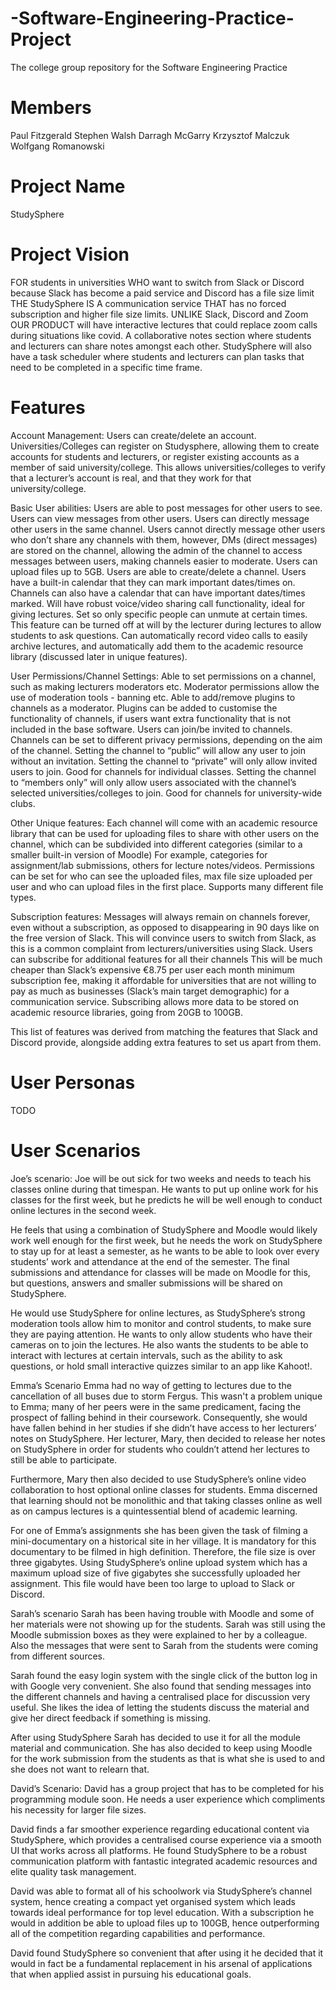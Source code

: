 # -Software-Engineering-Practice-Project
The college group repository for the  Software Engineering Practice

# Members
Paul Fitzgerald
Stephen Walsh
Darragh McGarry
Krzysztof Malczuk
Wolfgang Romanowski

# Project Name
StudySphere

# Project Vision
FOR students in universities WHO want to switch from Slack or Discord because Slack has become a paid service and Discord has a file size limit THE StudySphere IS A communication service THAT has no forced subscription and higher file size limits. 
UNLIKE Slack, Discord and Zoom OUR PRODUCT will have interactive lectures that could replace zoom calls during situations like covid. A collaborative notes section where students and lecturers can share notes amongst each other. StudySphere will also have a task scheduler where students and lecturers can plan tasks that need to be completed in a specific time frame.

# Features
Account Management:
Users can create/delete an account.
Universities/Colleges can register on Studysphere, allowing them to create accounts for students and lecturers, or register existing accounts as a member of said university/college. 
This allows universities/colleges to verify that a lecturer’s account is real, and that they work for that university/college.

Basic User abilities:
Users are able to post messages for other users to see.
Users can view messages from other users.
Users can directly message other users in the same channel.
Users cannot directly message other users who don’t share any channels with them, however, DMs (direct messages) are stored on the channel, allowing the admin of the channel to access messages between users, making channels easier to moderate.
Users can upload files up to 5GB.
Users are able to create/delete a channel.
Users have a built-in calendar that they can mark important dates/times on.
Channels can also have a calendar that can have important dates/times marked.
Will have robust voice/video sharing call functionality, ideal for giving lectures.
Set so only specific people can unmute at certain times.
This feature can be turned off at will by the lecturer during lectures to allow students to ask questions.
Can automatically record video calls to easily archive lectures, and automatically add them to the academic resource library (discussed later in unique features).


User Permissions/Channel Settings:
Able to set permissions on a channel, such as making lecturers moderators etc.
Moderator permissions allow the use of moderation tools - banning etc.
Able to add/remove plugins to channels as a moderator.
Plugins can be added to customise the functionality of channels, if users want extra functionality that is not included in the base software.
Users can join/be invited to channels.
Channels can be set to different privacy permissions, depending on the aim of the channel.
Setting the channel to “public” will allow any user to join without an invitation.
Setting the channel to “private” will only allow invited users to join. Good for channels for individual classes.
Setting the channel to “members only” will only allow users associated with the channel’s selected universities/colleges to join. Good for channels for university-wide clubs.

Other Unique features:
Each channel will come with an academic resource library that can be used for uploading files to share with other users on the channel, which can be subdivided into different categories (similar to a smaller built-in version of Moodle)
For example, categories for assignment/lab submissions, others for lecture notes/videos.
Permissions can be set for who can see the uploaded files, max file size uploaded per user and who can upload files in the first place.
Supports many different file types.

Subscription features:
Messages will always remain on channels forever, even without a subscription, as opposed to disappearing in 90 days like on the free version of Slack.
This will convince users to switch from Slack, as this is a common complaint from lecturers/universities using Slack.
Users can subscribe for additional features for all their channels
This will be much cheaper than Slack’s expensive €8.75 per user each month minimum subscription fee, making it affordable for universities that are not willing to pay as much as businesses (Slack’s main target demographic) for a communication service.
Subscribing allows more data to be stored on academic resource libraries, going from 20GB to 100GB.

This list of features was derived from matching the features that Slack and Discord provide, alongside adding extra features to set us apart from them.

# User Personas
TODO

# User Scenarios
Joe’s scenario:
Joe will be out sick for two weeks and needs to teach his classes online during that timespan. He wants to put up online work for his classes for the first week, but he predicts he will be well enough to conduct online lectures in the second week.

He feels that using a combination of StudySphere and Moodle would likely work well enough for the first week, but he needs the work on StudySphere to stay up for at least a semester, as he wants to be able to look over every students’ work and attendance at the end of the semester. The final submissions and attendance for classes will be made on Moodle for this, but questions, answers and smaller submissions will be shared on StudySphere.

He would use StudySphere for online lectures, as StudySphere’s strong moderation tools allow him to monitor and control students, to make sure they are paying attention. He wants to only allow students who have their cameras on to join the lectures. He also wants the students to be able to interact with lectures at certain intervals, such as the ability to ask questions, or hold small interactive quizzes similar to an app like Kahoot!.


Emma’s Scenario
Emma had no way of getting to lectures due to the cancellation of all buses due to storm Fergus. This wasn't a problem unique to Emma; many of her peers were in the same predicament, facing the prospect of falling behind in their coursework. Consequently, she would have fallen behind in her studies if she didn’t have access to her lecturers’ notes on StudySphere. Her lecturer, Mary, then decided to release her notes on StudySphere in order for students who couldn’t attend her lectures to still be able to participate.

Furthermore, Mary then also decided to use StudySphere’s online video collaboration to host optional online classes for students. Emma discerned that learning should not be monolithic and that taking classes online as well as on campus lectures is a quintessential blend of academic learning. 

For one of Emma’s assignments she has been given the task of filming a mini-documentary on a historical site in her village. It is mandatory for this documentary to be filmed in high definition. Therefore, the file size is over three gigabytes. Using StudySphere’s online upload system which has a maximum upload size of five gigabytes she successfully uploaded her assignment. This file would have been too large to upload to Slack or Discord.



Sarah’s scenario
Sarah has been having trouble with Moodle and some of her materials were not showing up for the students. Sarah was still using the Moodle submission boxes as they were explained to her by a colleague. Also the messages that were sent to Sarah from the students were coming from different sources. 

Sarah found the easy login system with the single click of the button log in with Google very convenient. She also found that sending messages into the different channels and having a centralised place for discussion very useful. She likes the idea of letting the students discuss the material and give her direct feedback if something is missing.

After using StudySphere Sarah has decided to use it for all the module material and communication. She has also decided to keep using Moodle for the work submission from the students as that is what she is used to and she does not want to relearn that.

David’s Scenario:
David has a group project that has to be completed for his programming module soon. He needs a user experience which compliments his necessity for larger file sizes. 

David finds a far smoother experience regarding educational content via StudySphere, which provides  a centralised course experience via a smooth UI that works across all platforms. 
He found StudySphere to be a robust communication platform with fantastic integrated academic resources and elite quality task management. 

David was able to format all of his schoolwork via StudySphere’s channel system, hence creating a compact yet organised system which leads towards ideal performance for top level education.
With a subscription he would in addition be able to upload files up to 100GB, hence outperforming all of the competition regarding capabilities and performance.

David found StudySphere so convenient that after using it he decided that it would in fact be a fundamental replacement in his arsenal of applications that when applied assist in pursuing his educational goals.
